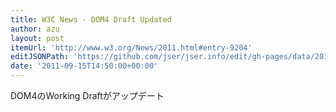 ```yaml
---
title: W3C News - DOM4 Draft Updated
author: azu
layout: post
itemUrl: 'http://www.w3.org/News/2011.html#entry-9204'
editJSONPath: 'https://github.com/jser/jser.info/edit/gh-pages/data/2011/09/index.json'
date: '2011-09-15T14:50:00+00:00'
---
```

DOM4のWorking Draftがアップデート
